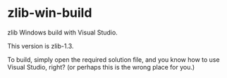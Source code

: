 # zlib-win-build

zlib Windows build with Visual Studio.

This version is zlib-1.3.

To build, simply open the required solution file, and
you know how to use Visual Studio, right?
(or perhaps this is the wrong place for you.)
